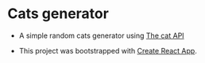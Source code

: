 # Cats generator

- A simple random cats generator using [The cat API](https://thecatapi.com/)

- This project was bootstrapped with [Create React App](https://github.com/facebook/create-react-app).